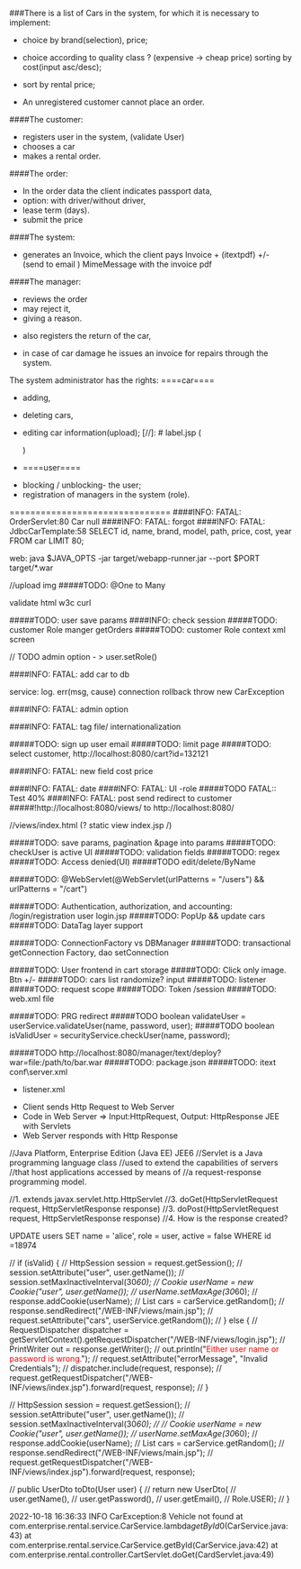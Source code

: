 ###There is a list of Cars in the system, for which it is necessary to implement: 
+ choice by brand(selection), price;
+ choice according to quality class ? (expensive -> cheap price) sorting by cost(input asc/desc);
+ sort by rental price;

+ An unregistered customer cannot place an order.

####The customer: 
+ registers user in the system, (validate User) 
+ chooses a car 
+ makes a rental order.

####The order:
+ In the order data the client indicates passport data, 
+ option: with driver/without driver,  
+ lease term (days).
+ submit the price


####The system: 
+ generates an Invoice, which the client pays Invoice + (itextpdf) 
+/- (send to email ) MimeMessage with the invoice pdf

####The manager:
+ reviews the order 
+ may reject it, 
+ giving a reason.
- also registers the return of the car, 
+ in case of car damage he issues an invoice for repairs through the system.

The system administrator has the rights:
====car====
- adding, 
- deleting cars, 
- editing car information(upload);
[//]: # label.jsp (<form action="/cars" method="post">)

- ====user====
+ blocking / unblocking- the user;
+ registration of managers in the system (role).

===============================
####INFO: FATAL: OrderServlet:80 Car null
####INFO: FATAL: forgot
####INFO: FATAL: JdbcCarTemplate:58 SELECT id, name, brand, model, path, price, cost, year FROM car LIMIT 80;

web: java $JAVA_OPTS -jar target/webapp-runner.jar --port $PORT target/*.war

//upload img
#####TODO: @One to Many

validate html w3c curl

#####TODO: user save params
####INFO: check session
#####TODO: customer Role manger getOrders
#####TODO: customer Role
context xml screen

// TODO admin option  - > user.setRole()

####INFO: FATAL: add car to db

service: log. err(msg, cause)
connection rollback
throw new CarException

####INFO: FATAL: admin option

####INFO: FATAL: tag file/ internationalization

#####TODO: sign up user email
#####TODO: limit page
#####TODO: select customer, http://localhost:8080/cart?id=132121

####INFO: FATAL: new field cost price

####INFO: FATAL: date
####INFO: FATAL: UI -role
#####TODO FATAL:: Test 40%
####INFO: FATAL: post send redirect to customer
#####!http://localhost:8080/views/ to http://localhost:8080/ 

//views/index.html (? static view index.jsp /)

#####TODO: save params, pagination &page into params
#####TODO: checkUser is active UI
#####TODO: validation fields
#####TODO: regex
#####TODO: Access denied(UI)
#####TODO edit/delete/ByName

#####TODO: @WebServlet(@WebServlet(urlPatterns = "/users") && urlPatterns = "/cart")

#####TODO: Authentication, authorization, and accounting: /login/registration user login.jsp
#####TODO: PopUp && update cars
#####TODO: DataTag layer support

#####TODO: ConnectionFactory vs DBManager
#####TODO: transactional getConnection Factory, dao setConnection

#####TODO: User frontend in cart storage
#####TODO: Click only image. Btn +/-
#####TODO: cars list randomize? input
#####TODO: listener
#####TODO: request scope
#####TODO: Token /session
#####TODO: web.xml file

#####TODO: PRG redirect
#####TODO boolean validateUser = userService.validateUser(name, password, user);
#####TODO boolean isValidUser = securityService.checkUser(name, password);

#####TODO http://localhost:8080/manager/text/deploy?war=file:/path/to/bar.war
#####TODO: package.json
#####TODO: itext
conf\server.xml
- listener.xml


* Client sends Http Request to Web Server
* Code in Web Server => Input:HttpRequest, Output: HttpResponse JEE with Servlets
* Web Server responds with Http Response


//Java Platform, Enterprise Edition (Java EE) JEE6
//Servlet is a Java programming language class
//used to extend the capabilities of servers
//that host applications accessed by means of
//a request-response programming model.

//1. extends javax.servlet.http.HttpServlet
//3. doGet(HttpServletRequest request, HttpServletResponse response)
//3. doPost(HttpServletRequest request, HttpServletResponse response)
//4. How is the response created?

UPDATE users SET name = 'alice', role = user, active = false WHERE id =18974

//        if (isValid) {
//            HttpSession session = request.getSession();
//            session.setAttribute("user", user.getName());
//            session.setMaxInactiveInterval(30*60);
//            Cookie userName = new Cookie("user", user.getName());
//            userName.setMaxAge(30*60);
//            response.addCookie(userName);
//            List<Car> cars = carService.getRandom();
//            response.sendRedirect("/WEB-INF/views/main.jsp");
//        request.setAttribute("cars", userService.getRandom());
//        } else {
//            RequestDispatcher dispatcher = getServletContext().getRequestDispatcher("/WEB-INF/views/login.jsp");
//            PrintWriter out = response.getWriter();
//            out.println("<font color=red>Either user name or password is wrong.</font>");
//            request.setAttribute("errorMessage", "Invalid Credentials");
//            dispatcher.include(request, response);
//            request.getRequestDispatcher("/WEB-INF/views/index.jsp").forward(request, response);
//        }

//            HttpSession session = request.getSession();
//            session.setAttribute("user", user.getName());
//            session.setMaxInactiveInterval(30*60);
//
//            Cookie userName = new Cookie("user", user.getName());
//            userName.setMaxAge(30*60);
//            response.addCookie(userName);
//            List<Car> cars = carService.getRandom();
//            response.sendRedirect("/WEB-INF/views/main.jsp");
//            request.getRequestDispatcher("/WEB-INF/views/index.jsp").forward(request, response);

//    public UserDto toDto(User user) {
//        return new UserDto(
//                user.getName(),
//                user.getPassword(),
//                user.getEmail(),
//                Role.USER);
//    }

2022-10-18 16:36:33 INFO  CarException:8 Vehicle not found
at com.enterprise.rental.service.CarService.lambda$getById$0(CarService.java:43)
at com.enterprise.rental.service.CarService.getById(CarService.java:42)
at com.enterprise.rental.controller.CartServlet.doGet(CardServlet.java:49)